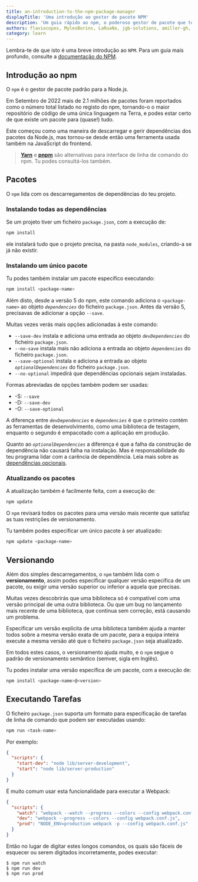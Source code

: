 ```yaml
---
title: an-introduction-to-the-npm-package-manager
displayTitle: 'Uma introdução ao gestor de pacote NPM'
description: 'Um guia rápido ao npm, o poderoso gestor de pacote que tornou-se a chave para o sucesso da Node.js. Em Janeiro de 2017 mais de 350000 pacotes foram reportados como o número total de pacotes existentes no registo do npm, tornando-o o maior repositório de código de uma única linguagem na Terra, e podes estar certo de que existe um pacote para (quase!) tudo.'
authors: flaviocopes, MylesBorins, LaRuaNa, jgb-solutions, amiller-gh, ahmadawais, nazarepiedady
category: learn
---
```


<Alert>Lembra-te de que isto é uma breve introdução ao <code>NPM</code>. Para um guia mais profundo, consulte a <a href="https://docs.npmjs.com/">documentação do NPM</a>.</Alert>

## Introdução ao npm

O `npm` é o gestor de pacote padrão para a Node.js.

Em Setembro de 2022 mais de 2.1 milhões de pacotes foram reportados como o número total listado no registo do npm, tornando-o o maior repositório de código de uma única linguagem na Terra, e podes estar certo de que existe um pacote para (quase!) tudo.

Este começou como uma maneira de descarregar e gerir dependências dos pacotes da Node.js, mas tornou-se desde então uma ferramenta usada também na JavaScript do frontend.

> [**Yarn**](https://yarnpkg.com/en/) e [**pnpm**](https://pnpm.io) são alternativas para interface de linha de comando do npm. Tu podes consultá-los também.

## Pacotes

O `npm` lida com os descarregamentos de dependências do teu projeto.

### Instalando todas as dependências

Se um projeto tiver um ficheiro `package.json`, com a execução de:

```bash
npm install
```

ele instalará tudo que o projeto precisa, na pasta `node_modules`, criando-a se já não existir.

### Instalando um único pacote

Tu podes também instalar um pacote específico executando:

```bash
npm install <package-name>
```

Além disto, desde a versão 5 do npm, este comando adiciona o `<package-name>` ao objeto _`dependencies`_ do ficheiro `package.json`. Antes da versão 5, precisavas de adicionar a opção `--save`.

Muitas vezes verás mais opções adicionadas à este comando:

- `--save-dev` instala e adiciona uma entrada ao objeto _`devDependencies`_ do ficheiro `package.json`.
- `--no-save` instala mais não adiciona a entrada ao objeto _`dependencies`_ do ficheiro `package.json`.
- `--save-optional` instala e adiciona a entrada ao objeto _`optionalDependencies`_ do ficheiro `package.json`.
- `--no-optional` impedirá que dependências opcionais sejam instaladas.

Formas abreviadas de opções também podem ser usadas:

- \-S: `--save`
- \-D: `--save-dev`
- \-O: `--save-optional`

A diferença entre _`devDependencies`_ e _`dependencies`_ é que o primeiro contém as ferramentas de desenvolvimento, como uma biblioteca de testagem, enquanto o segundo é empacotado com a aplicação em produção.

Quanto ao _`optionalDependencies`_ a diferença é que a falha da construção de dependência não causará falha na instalação. Mas é responsabilidade do teu programa lidar com a carência de dependência. Leia mais sobre as [dependências opcionais](https://docs.npmjs.com/cli/v7/configuring-npm/package-json#optionaldependencies).

### Atualizando os pacotes

A atualização também é facilmente feita, com a execução de:

```bash
npm update
```

O `npm` revisará todos os pacotes para uma versão mais recente que satisfaz as tuas restrições de versionamento.

Tu também podes especificar um único pacote à ser atualizado:

```bash
npm update <package-name>
```

## Versionando

Além dos simples descarregamentos, o `npm` também lida com o **versionamento**, assim podes especificar qualquer versão específica de um pacote, ou exigir uma versão superior ou inferior a aquela que precisas.

Muitas vezes descobrirás que uma biblioteca só é compatível com uma versão principal de uma outra biblioteca. Ou que um bug no lançamento mais recente de uma biblioteca, que continua sem correção, está causando um problema.

Especificar um versão explícita de uma biblioteca também ajuda a manter todos sobre a mesma versão exata de um pacote, para a equipa inteira execute a mesma versão até que o ficheiro `package.json` seja atualizado.

Em todos estes casos, o versionamento ajuda muito, e o `npm` segue o padrão de versionamento semântico (semver, sigla em Inglês).

Tu podes instalar uma versão específica de um pacote, com a execução de:

```bash
npm install <package-name>@<version>
```

## Executando Tarefas

O ficheiro `package.json` suporta um formato para especificação de tarefas de linha de comando que podem ser executadas usando:

```bash
npm run <task-name>
```

Por exemplo:

```json
{
  "scripts": {
    "start-dev": "node lib/server-development",
    "start": "node lib/server-production"
  }
}
```

É muito comum usar esta funcionalidade para executar a Webpack:

```json
{
  "scripts": {
    "watch": "webpack --watch --progress --colors --config webpack.conf.js",
    "dev": "webpack --progress --colors --config webpack.conf.js",
    "prod": "NODE_ENV=production webpack -p --config webpack.conf.js"
  }
}
```

Então no lugar de digitar estes longos comandos, os quais são fáceis de esquecer ou serem digitados incorretamente, podes executar:

```console
$ npm run watch
$ npm run dev
$ npm run prod
```
